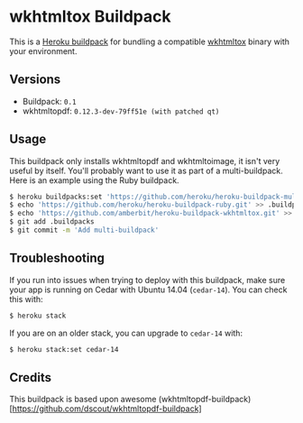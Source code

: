 # wkhtmltox Buildpack

This is a [Heroku buildpack][0] for bundling a compatible [wkhtmltox][1] binary with your environment.

## Versions

* Buildpack:   `0.1`
* wkhtmltopdf: `0.12.3-dev-79ff51e (with patched qt)`

## Usage

This buildpack only installs wkhtmltopdf and wkhtmltoimage, it isn't very useful by itself. You'll probably want to use it as part of a multi-buildpack. Here is an example using the Ruby buildpack.

```bash
$ heroku buildpacks:set 'https://github.com/heroku/heroku-buildpack-multi.git'
$ echo 'https://github.com/heroku/heroku-buildpack-ruby.git' >> .buildpacks
$ echo 'https://github.com/amberbit/heroku-buildpack-wkhtmltox.git' >> .buildpacks
$ git add .buildpacks
$ git commit -m 'Add multi-buildpack'
```

[0]: http://devcenter.heroku.com/articles/buildpacks
[1]: http://wkhtmltopdf.org/

## Troubleshooting

If you run into issues when trying to deploy with this buildpack, make sure your app is running on Cedar with Ubuntu 14.04 (`cedar-14`). You can check this with:

```bash
$ heroku stack
```

If you are on an older stack, you can upgrade to `cedar-14` with:

```bash
$ heroku stack:set cedar-14
```

## Credits

This buildpack is based upon awesome
(wkhtmltopdf-buildpack)[https://github.com/dscout/wkhtmltopdf-buildpack]

